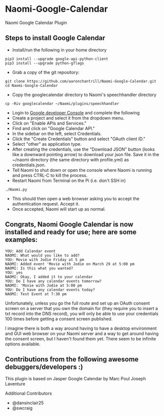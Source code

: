 Naomi-Google-Calendar
======================

Naomi Google Calendar Plugin

## Steps to install Google Calendar

* Install/run the following in your home directory
```
pip3 install --upgrade google-api-python-client
pip3 install --upgrade python-gflags
```
* Grab a copy of the git repository:
```
git clone https://github.com/aaronchantrill/Naomi-Google-Calendar.git
cd Naomi-Google-Calendar
```
* Copy the googlecalendar directory to Naomi's speechhandler directory
```
cp -Riv googlecalendar ~/Naomi/plugins/speechhandler
```
* Login to [Google developer Console](https://console.developers.google.com/project) and complete the following
* Create a project and select it from the dropdown menu.
* Click on "Enable APIs and Services."
* Find and click on "Google Calendar API."
* In the sidebar on the left, select Credentials.
* Click the "Create Credentials" button and select "OAuth client ID."
* Select "other" as application type.
* After creating the credentials, use the "Download JSON" button (looks like a downward pointing arrow) to download your json file. Save it in the ~/naomi directory (the same directory with profile.yml) as credentials.json. 
* Tell Naomi to shut down or open the console where Naomi is running and press CTRL-C to kill the process.
* Restart Naomi from Terminal on the Pi (i.e. don't SSH in)
```
./Naomi.py
```
* This should then open a web browser asking you to accept the authentication request. Accept it.
* Once accepted, Naomi will start up as normal.

## Congrats, Naomi Google Calendar is now installed and ready for use; here are some examples:
```
YOU: Add Calendar event
NAOMI: What would you like to add?
YOU: Movie with Jodie Friday at 5 pm
NAOMI: Added event 'Movie with Jodie on March 29 at 5:00 pm
NAOMI: Is this what you wanted?
YOU: yes
NAOMI: Okay, I added it to your calendar
YOU: Do I have any calendar events tomorrow?
NAOMI: 'Movie with Jodie at 5:00 pm
YOU: Do I have any calendar events today?
NAOMI: Test Event at 7:30 pm
```
Unfortunately, unless you go the full route and set up an OAuth consent screen on a server that you own the domain for (they require you to insert a txt record into the DNS record), 
you will only be able to use your credentials 100 times before getting a consent screen published.

I imagine there is both a way around having to have a desktop environment and GUI web browser on your Naomi server and a way to get around having the consent screen,
but I haven't found them yet. There seem to be infinite options available.

## Contributions from the following awesome debuggers/developers :)
This plugin is based on Jasper Google Calendar by Marc Poul Joseph Laventure

Additional Contributors
* @dansinclair25
* @swcraig

